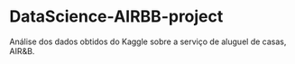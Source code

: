 # DataScience-AIRBB-project
Análise dos dados obtidos do Kaggle sobre a serviço de aluguel de casas, AIR&amp;B. 
